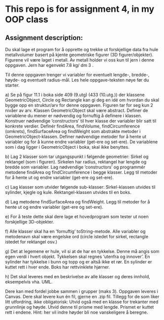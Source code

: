 # This repo is for assignment 4, in my OOP class

## Assignment description:
Du skal lage et program for å opprette og trekke ut forskjellige data fra hule
metallvolumer basert på kjente geometriske figurer (3D figurer/objekter).
Figurene vil være laget i metall. Av metall holder vi oss kun til jern i denne
oppgaven. Jern har egenvekt 7.8 kg/ dm 3 .

Til denne oppgaven trenger vi variabler for eventuelt lengde-, bredde-, høyde- og
eventuelt radius-mål. Les hele oppgave-teksten nøye før du starter.

a) Se på figur 11.1 i boka side 409 (9.utg) (433 (10.utg.)) der klassene GeometricObject,
Circle og Rectangle kan gi deg en idé om hvordan du skal bygge opp en
struktur/arv for denne oppgaven. Figuren tar for seg kun 2 nivåer av arv.
Klassen GeometricObject skal være abstract. Definer de variablene du mener
er nødvendig og fornuftig å definere i klassen. Konstruer nødvendige
’constructors’ til hver klasse der variabler blir satt til konkrete verdier.
Definér findArea, findVolume, findCircumference (omkrets), findSurfaceArea
og findWeight som abstrakte metoder i GeometricObject-klassen. Definer
nødvendige metoder for å hente ut variabler og for å kunne endre variabler
(get-ere og set-ere). De variablene som i dag ligger i GeometricObject i boka,
skal ikke benyttes.

b) Lag 2 klasser som tar utgangspunkt i følgende geometrier: Sirkel og
rektangel (som i figuren). Sirkelen har radius, rektangel har lengde og bredde
som variabler. Lag nødvendige ’constructors’ og programmér metodene
findArea og findCircumference i begge klasser. Legg til metoder for å hente
ut og endre variabler (get-ere og set-ere).

c) Lag klasser som utvider følgende sub-klasser:
Sirkel-klassen utvides til sylinder, kjegle og kule.
Rektangel-klassen utvides til en boks.

d) Lag metodene findSurfaceArea og findWeight. Legg til metoder for å hente ut
og endre variabler (get-ere og set-ere).

e) For å teste dette skal dere lage et hovedprogram som tester ut noen
forskjellige 3D-objekter.

f) Alle klasser skal ha en ’fornuftig’ toString-metode. Alle variabler og
metodenavn skal være engelske ord (circle istedet for sirkel, rectangle
istedet for rektangel osv.)

g) Det at legemene er hule, vil si at de har en tykkelse. Denne må angis som
egen verdi i hvert objekt. Tykkelsen skal regnes ‘utenfra og innover’. En
sylinder har tykkelse i bunn og topp og er altså ikke et rør. En sylinder er
kuttet rett i hver ende. Boks har rettvinklete hjørner.

h) Det skal leveres med en beskrivelse av alle klasser og deres innhold,
eksempelvis vha. UML.


Dere kan med fordel jobbe sammen i grupper (maks 3).
Oppgaven leveres i Canvas. Dere skal levere kun én fil, gjerne en .zip fil.
Tillegg for de som liker litt utfordring, ikke obligatorisk: Utvid også med en
klasse for trekanter med grunnlinje og høyde. Utvid denne til prisme med lengde.
Prismet er kuttet rett i endene.
Hint: her vil indre høyder bli noe vanskeligere å beregne.
